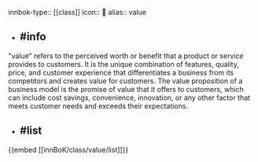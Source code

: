 innbok-type:: [[class]]
icon:: 💎
alias:: value

- ## #info 
"value" refers to the perceived worth or benefit that a product or service provides to customers. It is the unique combination of features, quality, price, and customer experience that differentiates a business from its competitors and creates value for customers. The value proposition of a business model is the promise of value that it offers to customers, which can include cost savings, convenience, innovation, or any other factor that meets customer needs and exceeds their expectations.
- ## #list 
{{embed [[innBoK/class/value/list]]}}

